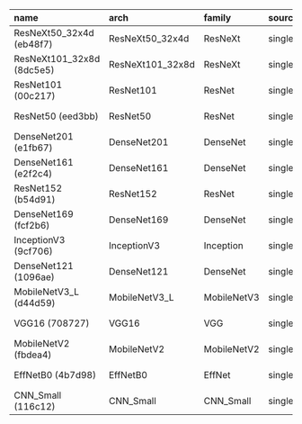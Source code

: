 | name                      | arch             | family      | source      | cfg_hash   | run_dir                                                                    |   img_size |   batch_size |   global_batch_size |    lr |   dropout |   weight_decay |   label_smoothing |   test_acc__main | precision__main   | recall__main   | f1__main   |   test_acc__Marco |   test_acc__Falah |
|:--------------------------|:-----------------|:------------|:------------|:-----------|:---------------------------------------------------------------------------|-----------:|-------------:|--------------------:|------:|----------:|---------------:|------------------:|-----------------:|:------------------|:---------------|:-----------|------------------:|------------------:|
| ResNeXt50_32x4d (eb48f7)  | ResNeXt50_32x4d  | ResNeXt     | single_arch | eb48f7ff32 | /home/jung.hur/Alzheimers/Results/Singles_Luke/ResNeXt50_32x4d/eb48f7ff32  |        224 |           11 |                  32 | 5e-05 |       0.3 |         0.0001 |              0.05 |         0.98751  |                   |                |            |          0.865    |          0.972678 |
| ResNeXt101_32x8d (8dc5e5) | ResNeXt101_32x8d | ResNeXt     | single_arch | 8dc5e53fdd | /home/jung.hur/Alzheimers/Results/Singles_Luke/ResNeXt101_32x8d/8dc5e53fdd |        224 |           11 |                  32 | 5e-05 |       0.3 |         0.0001 |              0.05 |         0.984387 |                   |                |            |          0.873333 |          0.978923 |
| ResNet101 (00c217)        | ResNet101        | ResNet      | single_arch | 00c217409f | /home/jung.hur/Alzheimers/Results/Singles_Luke/ResNet101/00c217409f        |        224 |           11 |                  32 | 5e-05 |       0.3 |         0.0001 |              0.05 |         0.979703 |                   |                |            |          0.854167 |          0.97502  |
| ResNet50 (eed3bb)         | ResNet50         | ResNet      | single_arch | eed3bbda52 | /home/jung.hur/Alzheimers/Results/Singles_Luke/ResNet50/eed3bbda52         |        224 |           11 |                  32 | 5e-05 |       0.3 |         0.0001 |              0.05 |         0.978142 |                   |                |            |          0.89     |          0.972678 |
| DenseNet201 (e1fb67)      | DenseNet201      | DenseNet    | single_arch | e1fb67d4e0 | /home/jung.hur/Alzheimers/Results/Singles_Luke/DenseNet201/e1fb67d4e0      |        224 |           11 |                  32 | 5e-05 |       0.3 |         0.0001 |              0.05 |         0.977361 |                   |                |            |          0.95     |          0.978142 |
| DenseNet161 (e2f2c4)      | DenseNet161      | DenseNet    | single_arch | e2f2c40e66 | /home/jung.hur/Alzheimers/Results/Singles_Luke/DenseNet161/e2f2c40e66      |        224 |           11 |                  32 | 5e-05 |       0.3 |         0.0001 |              0.05 |         0.97502  |                   |                |            |          0.885    |          0.9758   |
| ResNet152 (b54d91)        | ResNet152        | ResNet      | single_arch | b54d916372 | /home/jung.hur/Alzheimers/Results/Singles_Luke/ResNet152/b54d916372        |        224 |           11 |                  32 | 5e-05 |       0.3 |         0.0001 |              0.05 |         0.97502  |                   |                |            |          0.809167 |          0.980484 |
| DenseNet169 (fcf2b6)      | DenseNet169      | DenseNet    | single_arch | fcf2b63f9e | /home/jung.hur/Alzheimers/Results/Singles_Luke/DenseNet169/fcf2b63f9e      |        224 |           11 |                  32 | 5e-05 |       0.3 |         0.0001 |              0.05 |         0.973458 |                   |                |            |          0.899167 |          0.977361 |
| InceptionV3 (9cf706)      | InceptionV3      | Inception   | single_arch | 9cf70656d9 | /home/jung.hur/Alzheimers/Results/Singles_Luke/InceptionV3/9cf70656d9      |        299 |            5 |                  32 | 5e-05 |       0.3 |         0.0001 |              0.05 |         0.972678 |                   |                |            |          0.72     |          0.974239 |
| DenseNet121 (1096ae)      | DenseNet121      | DenseNet    | single_arch | 1096aeec6c | /home/jung.hur/Alzheimers/Results/Singles_Luke/DenseNet121/1096aeec6c      |        224 |           11 |                  32 | 5e-05 |       0.3 |         0.0001 |              0.05 |         0.967213 |                   |                |            |          0.845833 |          0.961749 |
| MobileNetV3_L (d44d59)    | MobileNetV3_L    | MobileNetV3 | single_arch | d44d59d55e | /home/jung.hur/Alzheimers/Results/Singles_Luke/MobileNetV3_L/d44d59d55e    |        224 |           11 |                  32 | 5e-05 |       0.3 |         0.0001 |              0.05 |         0.96331  |                   |                |            |          0.7725   |          0.884465 |
| VGG16 (708727)            | VGG16            | VGG         | single_arch | 708727df98 | /home/jung.hur/Alzheimers/Results/Singles_Luke/VGG16/708727df98            |        224 |           11 |                  32 | 5e-05 |       0.3 |         0.0001 |              0.05 |         0.961749 |                   |                |            |          0.889167 |          0.962529 |
| MobileNetV2 (fbdea4)      | MobileNetV2      | MobileNetV2 | single_arch | fbdea42b98 | /home/jung.hur/Alzheimers/Results/Singles_Luke/MobileNetV2/fbdea42b98      |        224 |           11 |                  32 | 5e-05 |       0.3 |         0.0001 |              0.05 |         0.946136 |                   |                |            |          0.7075   |          0.888368 |
| EffNetB0 (4b7d98)         | EffNetB0         | EffNet      | single_arch | 4b7d9889be | /home/jung.hur/Alzheimers/Results/Singles_Luke/EffNetB0/4b7d9889be         |        224 |           11 |                  32 | 5e-05 |       0.3 |         0.0001 |              0.05 |         0.943794 |                   |                |            |          0.708333 |          0.95082  |
| CNN_Small (116c12)        | CNN_Small        | CNN_Small   | single_arch | 116c12a036 | /home/jung.hur/Alzheimers/Results/Singles_Luke/CNN_Small/116c12a036        |        224 |           11 |                  32 | 5e-05 |       0.3 |         0.0001 |              0.05 |         0.371585 |                   |                |            |          0.251667 |          0.347385 |
